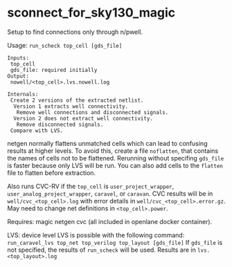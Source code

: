 # sconnect_for_sky130_magic
Setup to find connections only through n/pwell.

Usage:
 ```run_scheck top_cell [gds_file]```

```
Inputs:
 top_cell
 gds_file: required initially
Output:
 nowell/<top_cell>.lvs.nowell.log
```

```
Internals:
 Create 2 versions of the extracted netlist.
  Version 1 extracts well connectivity.
   Remove well connections and disconnected signals.
  Version 2 does not extract well connectivity.
   Remove disconnected signals.
 Compare with LVS.
```

netgen normally flattens unmatched cells which can lead to confusing results at higher levels.
To avoid this, create a file `noflatten`, that contains the names of cells not to be flattened.
Rerunning without specifing `gds_file` is faster because only LVS will be run. 
You can also add cells to the `flatten` file to flatten before extraction.

Also runs CVC-RV if the `top_cell` is `user_project_wrapper`, `user_analog_project_wrapper`, `caravel`, or `caravan`.
CVC results will be in `well/cvc_<top_cell>.log` with error details in `well/cvc_<top_cell>.error.gz`.
May need to change net definitions in `<top_cell>.power`.

Requires:
magic
netgen
cvc
(all included in openlane docker container).

LVS:
device level LVS is possible with the following command:
`run_caravel_lvs top_net top_verilog top_layout [gds_file]`
If `gds_file` is not specified, the results of `run_scheck` will be used.
Results are in `lvs.<top_layout>.log`
